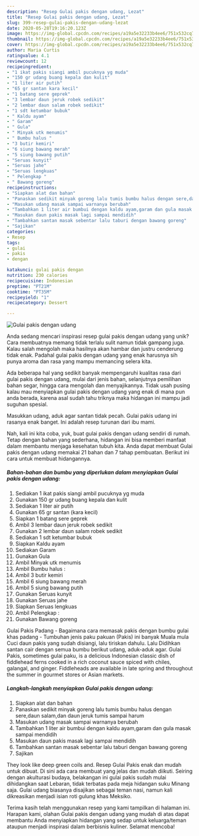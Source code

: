 ```yaml
---
description: "Resep Gulai pakis dengan udang, Lezat"
title: "Resep Gulai pakis dengan udang, Lezat"
slug: 399-resep-gulai-pakis-dengan-udang-lezat
date: 2020-05-28T19:16:20.123Z
image: https://img-global.cpcdn.com/recipes/a19a5e32233b4ee6/751x532cq70/gulai-pakis-dengan-udang-foto-resep-utama.jpg
thumbnail: https://img-global.cpcdn.com/recipes/a19a5e32233b4ee6/751x532cq70/gulai-pakis-dengan-udang-foto-resep-utama.jpg
cover: https://img-global.cpcdn.com/recipes/a19a5e32233b4ee6/751x532cq70/gulai-pakis-dengan-udang-foto-resep-utama.jpg
author: Maria Curtis
ratingvalue: 4.1
reviewcount: 12
recipeingredient:
- "1 ikat pakis siangi ambil pucuknya yg muda"
- "150 gr udang buang kepala dan kulit"
- "1 liter air putih"
- "65 gr santan kara kecil"
- "1 batang sere geprek"
- "3 lembar daun jeruk robek sedikit"
- "2 lembar daun salam robek sedikit"
- "1 sdt ketumbar bubuk"
- " Kaldu ayam"
- " Garam"
- " Gula"
- " Minyak utk menumis"
- " Bumbu halus "
- "3 butir kemiri"
- "6 siung bawang merah"
- "5 siung bawang putih"
- "Seruas kunyit"
- "Seruas jahe"
- "Seruas lengkuas"
- " Pelengkap "
- " Bawang goreng"
recipeinstructions:
- "Siapkan alat dan bahan"
- "Panaskan sedikit minyak goreng lalu tumis bumbu halus dengan sere,daun salam,dan daun jeruk tumis sampai harum"
- "Masukan udang masak sampai warnanya berubah"
- "Tambahkan 1 liter air bumbui dengan kaldu ayam,garam dan gula masak sampai mendidih"
- "Masukan daun pakis masak lagi sampai mendidih"
- "Tambahkan santan masak sebentar lalu taburi dengan bawang goreng"
- "Sajikan"
categories:
- Resep
tags:
- gulai
- pakis
- dengan

katakunci: gulai pakis dengan 
nutrition: 230 calories
recipecuisine: Indonesian
preptime: "PT21M"
cooktime: "PT35M"
recipeyield: "1"
recipecategory: Dessert

---
```



![Gulai pakis dengan udang](https://img-global.cpcdn.com/recipes/a19a5e32233b4ee6/751x532cq70/gulai-pakis-dengan-udang-foto-resep-utama.jpg)

Anda sedang mencari inspirasi resep gulai pakis dengan udang yang unik? Cara membuatnya memang tidak terlalu sulit namun tidak gampang juga. Kalau salah mengolah maka hasilnya akan hambar dan justru cenderung tidak enak. Padahal gulai pakis dengan udang yang enak harusnya sih punya aroma dan rasa yang mampu memancing selera kita.

Ada beberapa hal yang sedikit banyak mempengaruhi kualitas rasa dari gulai pakis dengan udang, mulai dari jenis bahan, selanjutnya pemilihan bahan segar, hingga cara mengolah dan menyajikannya. Tidak usah pusing kalau mau menyiapkan gulai pakis dengan udang yang enak di mana pun anda berada, karena asal sudah tahu triknya maka hidangan ini mampu jadi suguhan spesial.

Masukkan udang, aduk agar santan tidak pecah. Gulai pakis udang ini rasanya enak banget. Ini adalah resep turunan dari ibu mami.


Nah, kali ini kita coba, yuk, buat gulai pakis dengan udang sendiri di rumah. Tetap dengan bahan yang sederhana, hidangan ini bisa memberi manfaat dalam membantu menjaga kesehatan tubuh kita. Anda dapat membuat Gulai pakis dengan udang memakai 21 bahan dan 7 tahap pembuatan. Berikut ini cara untuk membuat hidangannya.

<!--inarticleads1-->

##### Bahan-bahan dan bumbu yang diperlukan dalam menyiapkan Gulai pakis dengan udang:

1. Sediakan 1 ikat pakis siangi ambil pucuknya yg muda
1. Gunakan 150 gr udang buang kepala dan kulit
1. Sediakan 1 liter air putih
1. Gunakan 65 gr santan (kara kecil)
1. Siapkan 1 batang sere geprek
1. Ambil 3 lembar daun jeruk robek sedikit
1. Gunakan 2 lembar daun salam robek sedikit
1. Sediakan 1 sdt ketumbar bubuk
1. Siapkan  Kaldu ayam
1. Sediakan  Garam
1. Gunakan  Gula
1. Ambil  Minyak utk menumis
1. Ambil  Bumbu halus :
1. Ambil 3 butir kemiri
1. Ambil 6 siung bawang merah
1. Ambil 5 siung bawang putih
1. Gunakan Seruas kunyit
1. Gunakan Seruas jahe
1. Siapkan Seruas lengkuas
1. Ambil  Pelengkap :
1. Gunakan  Bawang goreng


Gulai Pakis Padang - Bagaimana cara memasak pakis dengan bumbu gulai khas padang - Tumbuhan jenis paku pakuan (Pakis) ini banyak Muala mula Cuci daun pakis yang sudah disiangi, lalu tiriskan dahulu. Lalu Didihkan santan cair dengan semua bumbu berikut udang, aduk-aduk agar. Gulai Pakis, sometimes gulai paku, is a delicious Indonesian classic dish of fiddlehead ferns cooked in a rich coconut sauce spiced with chiles, galangal, and ginger. Fiddleheads are available in late spring and throughout the summer in gourmet stores or Asian markets. 

<!--inarticleads2-->

##### Langkah-langkah menyiapkan Gulai pakis dengan udang:

1. Siapkan alat dan bahan
1. Panaskan sedikit minyak goreng lalu tumis bumbu halus dengan sere,daun salam,dan daun jeruk tumis sampai harum
1. Masukan udang masak sampai warnanya berubah
1. Tambahkan 1 liter air bumbui dengan kaldu ayam,garam dan gula masak sampai mendidih
1. Masukan daun pakis masak lagi sampai mendidih
1. Tambahkan santan masak sebentar lalu taburi dengan bawang goreng
1. Sajikan


They look like deep green coils and. Resep Gulai Pakis enak dan mudah untuk dibuat. Di sini ada cara membuat yang jelas dan mudah diikuti. Seiring dengan akulturasi budaya, belakangan ini gulai pakis sudah mulai dihidangkan saat Lebaran, tidak terbatas pada meja hidangan suku Minang saja. Gulai udang biasanya disajikan sebagai teman nasi, namun kali dikreasikan menjadi isian roti gulung khas Meksiko. 

Terima kasih telah menggunakan resep yang kami tampilkan di halaman ini. Harapan kami, olahan Gulai pakis dengan udang yang mudah di atas dapat membantu Anda menyiapkan hidangan yang sedap untuk keluarga/teman ataupun menjadi inspirasi dalam berbisnis kuliner. Selamat mencoba!
